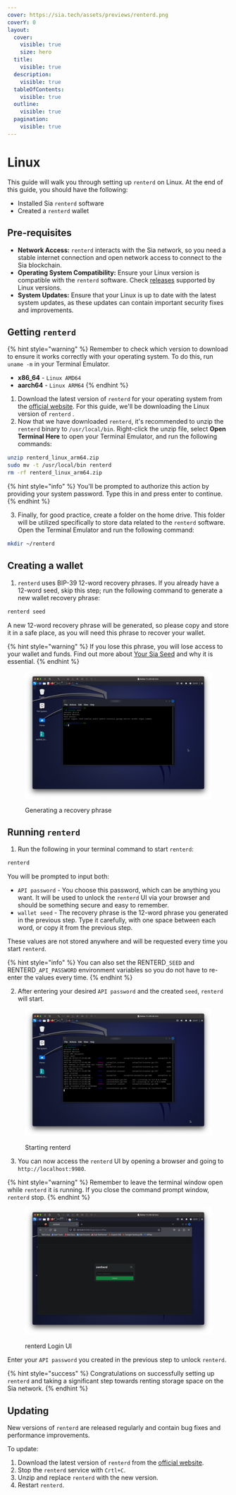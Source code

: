 ```yaml
---
cover: https://sia.tech/assets/previews/renterd.png
coverY: 0
layout:
  cover:
    visible: true
    size: hero
  title:
    visible: true
  description:
    visible: true
  tableOfContents:
    visible: true
  outline:
    visible: true
  pagination:
    visible: true
---
```


# Linux

This guide will walk you through setting up `renterd` on Linux. At the end of this guide, you should have the following:

* Installed Sia `renterd` software
* Created a `renterd` wallet

## Pre-requisites

* **Network Access:** `renterd` interacts with the Sia network, so you need a stable internet connection and open network access to connect to the Sia blockchain.
* **Operating System Compatibility:** Ensure your Linux version is compatible with the `renterd` software. Check [releases](../../miscellaneous/releases.md) supported by Linux versions.
* **System Updates:** Ensure that your Linux is up to date with the latest system updates, as these updates can contain important security fixes and improvements.

## Getting `renterd`

{% hint style="warning" %}
Remember to check which version to download to ensure it works correctly with your operating system. To do this, run  `uname -m` in your Terminal Emulator.

* **x86\_64** - `Linux AMD64`
* **aarch64** - `Linux ARM64`
{% endhint %}

1. Download the latest version of `renterd` for your operating system from the [official website](https://sia.tech/software/walletd). For this guide, we'll be downloading the Linux version of `renterd` .
2. Now that we have downloaded `renterd`, it's recommended to unzip the `renterd` binary to `/usr/local/bin`. Right-click the unzip file, select **Open Terminal Here** to open your Terminal Emulator, and run the following commands:

```bash
unzip renterd_linux_arm64.zip
sudo mv -t /usr/local/bin renterd
rm -rf renterd_linux_arm64.zip 
```

{% hint style="info" %}
You'll be prompted to authorize this action by providing your system password. Type this in and press enter to continue.
{% endhint %}

3. Finally, for good practice, create a folder on the home drive. This folder will be utilized specifically to store data related to the `renterd` software. Open the Terminal Emulator and run the following command:

```bash
mkdir ~/renterd
```

## Creating a wallet

1. `renterd` uses BIP-39 12-word recovery phrases. If you already have a 12-word seed, skip this step; run the following command to generate a new wallet recovery phrase:

```bash
renterd seed
```

A new 12-word recovery phrase will be generated, so please copy and store it in a safe place, as you will need this phrase to recover your wallet.&#x20;

{% hint style="warning" %}
If you lose this phrase, you will lose access to your wallet and funds. Find out more about [Your Sia Seed](../../get-started-with-sia/the-importance-of-your-seed.md) and why it is essential.
{% endhint %}

<figure><img src="../../.gitbook/assets/generating a recovery phrase.png" alt=""><figcaption><p>Generating a recovery phrase</p></figcaption></figure>

## Running `renterd`

1. Run the following in your terminal command to start `renterd`:

```bash
renterd
```

You will be prompted to input both:

* `API password` - You choose this password, which can be anything you want. It will be used to unlock the `renterd` UI via your browser and should be something secure and easy to remember.
* `wallet seed` - The recovery phrase is the 12-word phrase you generated in the previous step. Type it carefully, with one space between each word, or copy it from the previous step.

These values are not stored anywhere and will be requested every time you start `renterd`.

{% hint style="info" %}
You can also set the RENTERD`_SEED` and RENTERD`_API_PASSWORD` environment variables so you do not have to re-enter the values every time.
{% endhint %}

2. After entering your desired `API password` and the created `seed`, `renterd` will start.&#x20;

<figure><img src="../../.gitbook/assets/starting renterd (1).png" alt=""><figcaption><p>Starting renterd</p></figcaption></figure>

3. You can now access the `renterd` UI by opening a browser and going to `http://localhost:9980`.

{% hint style="warning" %}
Remember to leave the terminal window open while `renterd` it is running. If you close the command prompt window, `renterd` stop.
{% endhint %}

<figure><img src="../../.gitbook/assets/renterd Login ui.png" alt=""><figcaption><p>renterd Login UI</p></figcaption></figure>

Enter your `API password` you created in the previous step to unlock `renterd`.

{% hint style="success" %}
Congratulations on successfully setting up `renterd` and taking a significant step towards renting storage space on the Sia network.
{% endhint %}

## Updating

New versions of `renterd` are released regularly and contain bug fixes and performance improvements.

To update:

1. Download the latest version of `renterd` from the [official website](https://sia.tech/software/renterd).
2. Stop the `renterd` service with `Crtl+C`.
3. Unzip and replace `renterd` with the new version.
4. Restart `renterd`.
